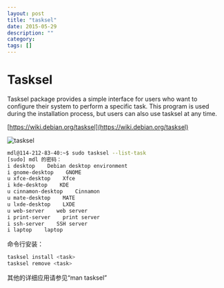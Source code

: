 ```yaml
---
layout: post
title: "tasksel"
date: 2015-05-29
description: ""
category: 
tags: []
---
```


# Tasksel

Tasksel package provides a simple interface for users who want to configure their system to perform a specific task. This program is used during the installation process, but users can also use tasksel at any time.

[https://wiki.debian.org/tasksel](https://wiki.debian.org/tasksel)

![tasksel]({{page.url}}/images/tasksel.png)

```sh
mdl@114-212-83-40:~$ sudo tasksel --list-task
[sudo] mdl 的密码：
i desktop    Debian desktop environment
i gnome-desktop    GNOME
u xfce-desktop    Xfce
i kde-desktop    KDE
u cinnamon-desktop    Cinnamon
u mate-desktop    MATE
u lxde-desktop    LXDE
u web-server    web server
i print-server    print server
i ssh-server    SSH server
i laptop    laptop
```

命令行安装：

```sh
tasksel install <task>
tasksel remove <task>
```

其他的详细应用请参见“man tasksel”
